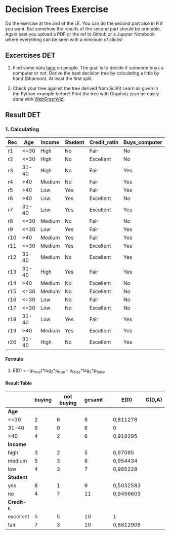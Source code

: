 # Decision Trees Exercise

Do the exercise at the and of the LE. You can do the second part also in R if you want.
But somehow the results of the second part should be printable.
Again best you upload a PDF or the ref to Github or a Jupyter Notebook where everything can be seen with a minimum of clicks!

## Excercises DET

1. Find some data [here](https://drive.google.com/open?id=1E3bFrHnMGGmBgyAk9vAVnHGpQ8Z_asOP) on people. The goal is to decide if someone buys a computer or not. Derive the best decision tree by calculating a little by hand (Shannon). At least the first split.

2. Check your tree against the tree derived from SciKit Learn as given in the Python example before! Print the tree with Graphviz (can be easily done with [WebGraphViz](http://www.webgraphviz.com/))

## Result DET

### 1. Calculating

| Rec | Age   | Income | Student | Credit_ratin | Buys_computer |
|-----|-------|--------|---------|--------------|---------------|
| r1  | <=30  | High   | No      | Fair         | No            |
| r2  | <=30  | High   | No      | Excellent    | No            |
| r3  | 31-40 | High   | No      | Fair         | Yes           |
| r4  | >40   | Medium | No      | Fair         | Yes           |
| r5  | >40   | Low    | Yes     | Fair         | Yes           |
| r6  | >40   | Low    | Yes     | Excellent    | No            |
| r7  | 31-40 | Low    | Yes     | Excellent    | Yes           |
| r8  | <=30  | Medium | No      | Fair         | No            |
| r9  | <=30  | Low    | Yes     | Fair         | Yes           |
| r10 | >40   | Medium | Yes     | Fair         | Yes           |
| r11 | <=30  | Medium | Yes     | Excellent    | Yes           |
| r12 | 31-40 | Medium | No      | Excellent    | Yes           |
| r13 | 31-40 | High   | Yes     | Fair         | Yes           |
| r14 | >40   | Medium | No      | Excellent    | No            |
| r15 | <=30  | Medium | No      | Excellent    | No            |
| r16 | <=30  | Low    | No      | Fair         | No            |
| r17 | <=30  | Low    | No      | Excellent    | No            |
| r18 | 31-40 | Low    | Yes     | Fair         | Yes           |
| r19 | >40   | Medium | Yes     | Excellent    | Yes           |
| r20 | 31-40 | High   | No      | Excellent    | Yes           |

#### Formula

1. E(D) = -(p<sub>true</sub>)*log<sub>2</sub>*p<sub>true</sub> - p<sub>false</sub>*log<sub>2</sub>*p<sub>false</sub>

#### Result Table

|               | buying | not buying | gesamt |   | E(D)      | G(D,A) |
|---------------|--------|------------|--------|---|-----------|--------|
| **Age**       |        |            |        |   |           |        |
| <=30          | 2      | 6          | 8      |   | 0,811278  |        |
| 31-40         | 6      | 0          | 6      |   | 0         |        |
| >40           | 4      | 2          | 6      |   | 0,918295  |        |
| **Income**    |        |            |        |   |           |        |
| high          | 3      | 2          | 5      |   | 0,97095   |        |
| medium        | 5      | 3          | 8      |   | 0,954434  |        |
| low           | 4      | 3          | 7      |   | 0,985228  |        |
| **Student**   |        |            |        |   |           |        |
| yes           | 8      | 1          | 9      |   | 0,5032583 |        |
| no            | 4      | 7          | 11     |   | 0,9456603 |        |
| **Credit-r.** |        |            |        |   |           |        |
| excellent     | 5      | 5          | 10     |   | 1         |        |
| fair          | 7      | 3          | 10     |   | 0,8812908 |        |
